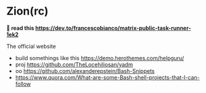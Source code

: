 # Zion(rc)

**🐇 read this https://dev.to/francescobianco/matrix-public-task-runner-1ek2**

The official website

-   build somethings like this https://demo.herothemes.com/helpguru/
-   proj https://github.com/TheLocehiliosan/yadm
-   oo https://github.com/alexanderepstein/Bash-Snippets
-   https://www.quora.com/What-are-some-Bash-shell-projects-that-I-can-follow

